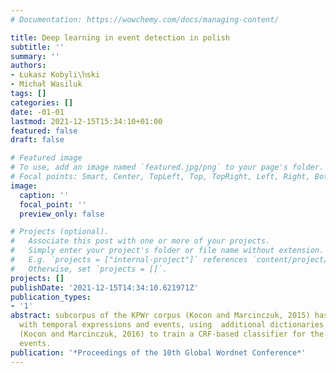 ```yaml
---
# Documentation: https://wowchemy.com/docs/managing-content/

title: Deep learning in event detection in polish
subtitle: ''
summary: ''
authors:
- Łukasz Kobyli\ŉski
- Michał Wasiluk
tags: []
categories: []
date: -01-01
lastmod: 2021-12-15T15:34:10+01:00
featured: false
draft: false

# Featured image
# To use, add an image named `featured.jpg/png` to your page's folder.
# Focal points: Smart, Center, TopLeft, Top, TopRight, Left, Right, BottomLeft, Bottom, BottomRight.
image:
  caption: ''
  focal_point: ''
  preview_only: false

# Projects (optional).
#   Associate this post with one or more of your projects.
#   Simply enter your project's folder or file name without extension.
#   E.g. `projects = ["internal-project"]` references `content/project/deep-learning/index.md`.
#   Otherwise, set `projects = []`.
projects: []
publishDate: '2021-12-15T14:34:10.621971Z'
publication_types:
- '1'
abstract: subcorpus of the KPWr corpus (Kocon and Marcinczuk, 2015) has been specifically  annotated
  with temporal expressions and events, using  additional dictionaries has been used  in
  (Kocon and Marcinczuk, 2016) to train a CRF-based classifier for the task of identifying
  events.
publication: '*Proceedings of the 10th Global Wordnet Conference*'
---
```

